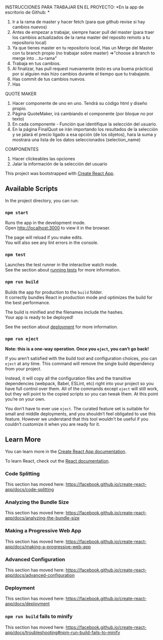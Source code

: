 INSTRUCCIONES PARA TRABAJAR EN EL PROYECTO:
*En la app de escritorio de Github: *
1. Ir a la rama de master y hacer fetch (para que github revise si hay cambios nuevos)
2. Antes de empezar a trabajar, siempre hacer pull del master (para traer los cambios actualizados de la rama master del reposito remoto a tu repositorio local)
3. Ya que tienes master en tu repositorio local, Has un Merge del Master con tu branch propio (no trabajar sobre master) =>"choose a branch to merge into ...tu-rama"
4. Trabaja en tus cambios.
5. Al finalizar, has pull request nuevamente (esto es una buena práctica) por si alguien más hizo cambios durante el tiempo que tu trabajaste.
6. Has commit de tus cambios nuevos.
7. Has 




QUOTE MAKER
1) Hacer componente de uno en uno. Tendrá su código html y diseño propio.
2) Página QuoteMaker, irá cambiando el componente (por bloque no por texto)
3) En cada componente - Función que identifique la selección del usuario.
4) En la página FinalQuot se irán importando los resultados de la selección y se jalará el precio ligado a esa opción (de los objetos), hara la suma y mostrara una lista de los datos seleccionados (selection_name)


COMPONENTES
1) Hacer clickeables las opciones
2) Jalar la información de la selección del usuario













This project was bootstrapped with [Create React App](https://github.com/facebook/create-react-app).

## Available Scripts

In the project directory, you can run:

### `npm start`

Runs the app in the development mode.<br />
Open [http://localhost:3000](http://localhost:3000) to view it in the browser.

The page will reload if you make edits.<br />
You will also see any lint errors in the console.

### `npm test`

Launches the test runner in the interactive watch mode.<br />
See the section about [running tests](https://facebook.github.io/create-react-app/docs/running-tests) for more information.

### `npm run build`

Builds the app for production to the `build` folder.<br />
It correctly bundles React in production mode and optimizes the build for the best performance.

The build is minified and the filenames include the hashes.<br />
Your app is ready to be deployed!

See the section about [deployment](https://facebook.github.io/create-react-app/docs/deployment) for more information.

### `npm run eject`

**Note: this is a one-way operation. Once you `eject`, you can’t go back!**

If you aren’t satisfied with the build tool and configuration choices, you can `eject` at any time. This command will remove the single build dependency from your project.

Instead, it will copy all the configuration files and the transitive dependencies (webpack, Babel, ESLint, etc) right into your project so you have full control over them. All of the commands except `eject` will still work, but they will point to the copied scripts so you can tweak them. At this point you’re on your own.

You don’t have to ever use `eject`. The curated feature set is suitable for small and middle deployments, and you shouldn’t feel obligated to use this feature. However we understand that this tool wouldn’t be useful if you couldn’t customize it when you are ready for it.

## Learn More

You can learn more in the [Create React App documentation](https://facebook.github.io/create-react-app/docs/getting-started).

To learn React, check out the [React documentation](https://reactjs.org/).

### Code Splitting

This section has moved here: https://facebook.github.io/create-react-app/docs/code-splitting

### Analyzing the Bundle Size

This section has moved here: https://facebook.github.io/create-react-app/docs/analyzing-the-bundle-size

### Making a Progressive Web App

This section has moved here: https://facebook.github.io/create-react-app/docs/making-a-progressive-web-app

### Advanced Configuration

This section has moved here: https://facebook.github.io/create-react-app/docs/advanced-configuration

### Deployment

This section has moved here: https://facebook.github.io/create-react-app/docs/deployment

### `npm run build` fails to minify

This section has moved here: https://facebook.github.io/create-react-app/docs/troubleshooting#npm-run-build-fails-to-minify
